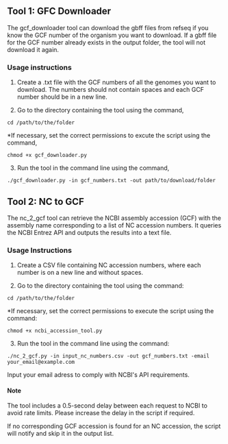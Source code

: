 ## Tool 1: GFC Downloader
   
The gcf_downloader tool can download the gbff files from refseq if you know the GCF number of the organism you want to download. If a gbff file for the GCF number already exists in the output folder, the tool will not download it again. 

### Usage instructions

1. Create a .txt file with the GCF numbers of all the genomes you want to download. The numbers should not contain spaces and each GCF number should be in a new line.
   
2. Go to the directory containing the  tool using the command,
   
```
cd /path/to/the/folder
```
*If necessary, set the correct permissions to excute the script using the command, 

```
chmod +x gcf_downloader.py
```

3. Run the tool in the command line using the command,

```
./gcf_downloader.py -in gcf_numbers.txt -out path/to/download/folder
```

## Tool 2: NC to GCF

The nc_2_gcf tool can retrieve the NCBI assembly accession (GCF) with the assembly name corresponding to a list of NC accession numbers. It queries the NCBI Entrez API and outputs the results into a text file. 

### Usage Instructions

1. Create a CSV file containing NC accession numbers, where each number is on a new line and without spaces.

2. Go to the directory containing the tool using the command:
```
cd /path/to/the/folder
```
*If necessary, set the correct permissions to execute the script using the command:
```
chmod +x ncbi_accession_tool.py
```

3. Run the tool in the command line using the command:
```
./nc_2_gcf.py -in input_nc_numbers.csv -out gcf_numbers.txt -email your_email@example.com
```
Input your email adress to comply with NCBI's API requirements.

#### Note
The tool includes a 0.5-second delay between each request to NCBI to avoid rate limits. Please increase the delay in the script if required.

If no corresponding GCF accession is found for an NC accession, the script will notify and skip it in the output list.
